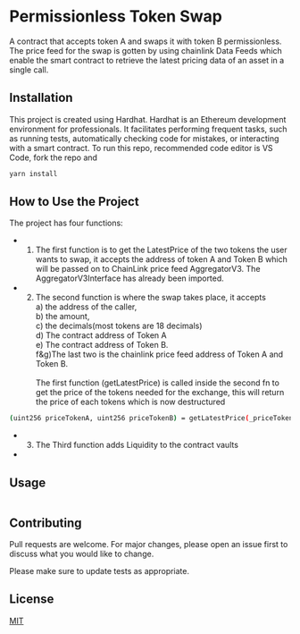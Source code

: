 # Permissionless Token Swap

A contract that accepts token A and swaps it with token B permissionless. The price feed for the swap is gotten by using chainlink Data Feeds which enable the smart contract to retrieve the latest pricing data of an asset in a single call.

## Installation
This project is created using Hardhat. Hardhat is an Ethereum development environment for professionals. It facilitates performing frequent tasks, such as running tests, automatically checking code for mistakes, or interacting with a smart contract. 
To run this repo, recommended code editor is VS Code, fork the repo and

```bash
yarn install
```
## How to Use the Project
The project has four functions: </br> 
- 1. The first function is to get the LatestPrice of the two tokens the user wants to swap, it accepts the address of token A and Token B which will be passed on to ChainLink price feed AggregatorV3. The AggregatorV3Interface has already been imported. </br>
- 2. The second function is where the swap takes place, it accepts </br>a) the address of the caller, </br>b) the amount, </br>c) the decimals(most tokens are 18 decimals) </br>d) The contract address of Token A </br>e) The contract address of Token B. </br>f&g)The last two is the chainlink price feed address of Token A and Token B. </br></br>
The first function (getLatestPrice) is called inside the second fn to get the price of the tokens needed for the exchange, this will return the price of each tokens which is now destructured 
```bash
(uint256 priceTokenA, uint256 priceTokenB) = getLatestPrice(_priceTokenA, _priceTokenB);
```
- 3. The Third function adds Liquidity to the contract vaults 
- 
## Usage

```
```

## Contributing
Pull requests are welcome. For major changes, please open an issue first to discuss what you would like to change.

Please make sure to update tests as appropriate.

## License
[MIT](https://choosealicense.com/licenses/mit/)
